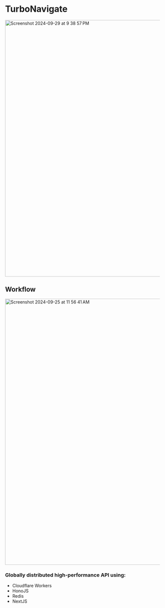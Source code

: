 # TurboNavigate
<img width="836" alt="Screenshot 2024-09-29 at 9 38 57 PM" src="https://github.com/user-attachments/assets/94a54138-8eed-442e-aebe-23ebad403ccb">

## Workflow
<img width="867" alt="Screenshot 2024-09-25 at 11 56 41 AM" src="https://github.com/user-attachments/assets/ca608c6e-c2d2-41ee-8f37-209534476435">


### Globally distributed high-performance API using:
- Cloudflare Workers
- HonoJS
- Redis
- NextJS
